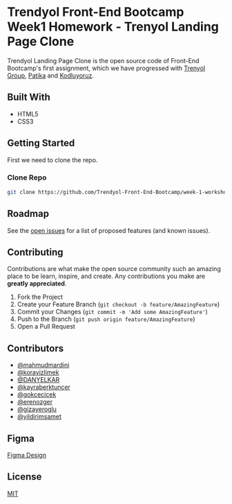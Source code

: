 # Trendyol Front-End Bootcamp Week1 Homework - Trenyol Landing Page Clone

Trendyol Landing Page Clone is the open source code of Front-End Bootcamp's first assignment, which we have progressed with [Trenyol Group](https://trendyol.github.io/), [Patika](https://www.patika.dev/) and [Kodluyoruz](https://www.kodluyoruz.org).

## Built With

- HTML5
- CSS3

## Getting Started

First we need to clone the repo.

### Clone Repo

```sh
git clone https://github.com/Trendyol-Front-End-Bootcamp/week-1-workshop-assignment-team-pokemon.git
```

## Roadmap

See the [open issues](https://github.com/Trendyol-Front-End-Bootcamp/week-1-workshop-assignment-team-pokemon/issues) for a list of proposed features (and known issues).

## Contributing

Contributions are what make the open source community such an amazing place to be learn, inspire, and create. Any contributions you make are **greatly appreciated**.

1. Fork the Project
2. Create your Feature Branch (`git checkout -b feature/AmazingFeature`)
3. Commit your Changes (`git commit -m 'Add some AmazingFeature'`)
4. Push to the Branch (`git push origin feature/AmazingFeature`)
5. Open a Pull Request

## Contributors

- [@mahmudmardini](https://github.com/mahmudmardini)
- [@korayizlimek](https://github.com/korayizlimek)
- [@DANYELKAR](https://github.com/DANYELKAR)
- [@kayraberktuncer](https://github.com/kayraberktuncer)
- [@gokcecicek](https://github.com/gokcecicek)
- [@erenozger](https://github.com/erenozger)
- [@gizayeroglu](https://github.com/gizayeroglu)
- [@yildirimsamet](https://github.com/korayizlimek)

## Figma

[Figma Design](https://www.figma.com/file/IwnhPC5WBglAFGc0MJ6wXj/Trendyol-Front-End-Bootcamp?node-id=0%3A1)

## License

[MIT](LICENSE)

